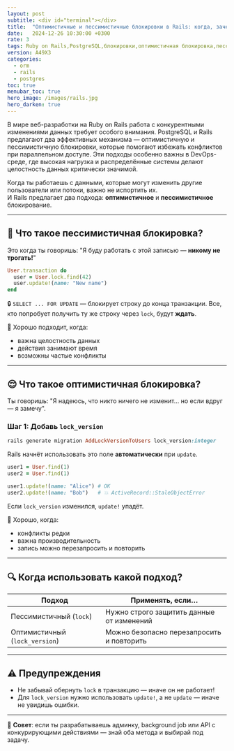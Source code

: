 ```yaml
---
layout: post
subtitle: <div id="terminal"></div>
title:  "Оптимистичные и пессимистичные блокировки в Rails: когда, зачем и как"
date:   2024-12-26 10:30:00 +0300
rate: 3
tags: Ruby on Rails,PostgreSQL,блокировки,оптимистичная блокировка,пессимистичная блокировка,DevOps
version: A49X3
categories:
  - orm
  - rails
  - postgres
toc: true
menubar_toc: true
hero_image: /images/rails.jpg
hero_darken: true
---
```

В мире веб-разработки на Ruby on Rails работа с конкурентными изменениями данных требует особого внимания. PostgreSQL и Rails предлагают два эффективных механизма — оптимистичную и пессимистичную блокировки, которые помогают избежать конфликтов при параллельном доступе. Эти подходы особенно важны в DevOps-среде, где высокая нагрузка и распределённые системы делают целостность данных критически значимой.

Когда ты работаешь с данными, которые могут изменить другие пользователи или потоки, важно не испортить их.  
И Rails предлагает два подхода: **оптимистичное** и **пессимистичное** блокирование.

---

## 🤔 Что такое пессимистичная блокировка?

Это когда ты говоришь: "Я буду работать с этой записью — **никому не трогать!**"

```ruby
User.transaction do
  user = User.lock.find(42)
  user.update!(name: "New name")
end
````

🔒 `SELECT ... FOR UPDATE` — блокирует строку до конца транзакции.
Все, кто попробует получить ту же строку через `lock`, будут **ждать**.

🧠 Хорошо подходит, когда:

* важна целостность данных
* действия занимают время
* возможны частые конфликты

---

## 😌 Что такое оптимистичная блокировка?

Ты говоришь: "Я надеюсь, что никто ничего не изменит... но если вдруг — я замечу".

### Шаг 1: Добавь `lock_version`

```ruby
rails generate migration AddLockVersionToUsers lock_version:integer
```

Rails начнёт использовать это поле **автоматически** при `update`.

```ruby
user1 = User.find(1)
user2 = User.find(1)

user1.update!(name: "Alice") # OK
user2.update!(name: "Bob")   # 💥 ActiveRecord::StaleObjectError
```

Если `lock_version` изменился, `update!` упадёт.

🧠 Хорошо, когда:

* конфликты редки
* важна производительность
* запись можно перезапросить и повторить

---

## 🔍 Когда использовать какой подход?

| Подход                         | Применять, если…                          |
| ------------------------------ | ----------------------------------------- |
| Пессимистичный (`lock`)        | Нужно строго защитить данные от изменений |
| Оптимистичный (`lock_version`) | Можно безопасно перезапросить и повторить |

---

## ⚠️ Предупреждения

* Не забывай обернуть `lock` в транзакцию — иначе он не работает!
* Для `lock_version` нужно использовать `update!`, а не `update` — иначе не увидишь ошибки.

---

🧩 **Совет**: если ты разрабатываешь админку, background job или API с конкурирующими действиями — знай оба метода и выбирай под задачу.
